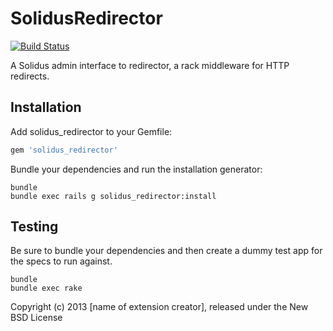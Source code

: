 SolidusRedirector
===============

[![Build Status](https://travis-ci.org/solidusio-contrib/solidus_redirector.svg?branch=master)](https://travis-ci.org/solidusio-contrib/solidus_redirector)

A Solidus admin interface to redirector, a rack middleware for HTTP redirects.

Installation
------------

Add solidus_redirector to your Gemfile:

```ruby
gem 'solidus_redirector'
```

Bundle your dependencies and run the installation generator:

```shell
bundle
bundle exec rails g solidus_redirector:install
```

Testing
-------

Be sure to bundle your dependencies and then create a dummy test app for the specs to run against.

```shell
bundle
bundle exec rake
```

Copyright (c) 2013 [name of extension creator], released under the New BSD License
